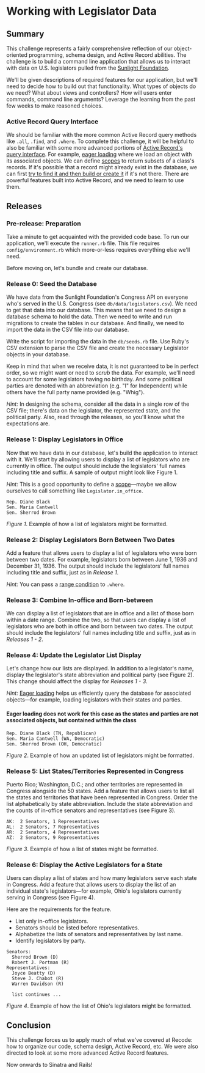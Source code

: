 # Working with Legislator Data

## Summary
This challenge represents a fairly comprehensive reflection of our object-oriented programming, schema design, and Active Record abilities.  The challenge is to build a command line application that allows us to interact with data on U.S. legislators pulled from the [Sunlight Foundation][].

We'll be given descriptions of required features for our application, but we'll need to decide how to build out that functionality.  What types of objects do we need?  What about views and controllers?  How will users enter commands, command line arguments?  Leverage the learning from the past few weeks to make reasoned choices.


### Active Record Query Interface
We should be familiar with the more common Active Record query methods like `.all`, `.find`, and `.where`.  To complete this challenge, it will be helpful to also be familiar with some more advanced portions of [Active Record's query interface][AR Query Interface].  For example, [eager loading][] where we load an object with its associated objects.  We can define [scopes][Scopes] to return subsets of a class's records.  If it's possible that a record might already exist in the database, we can first [try to find it and then build or create it][Find or Build] if it's not there.  There are powerful features built into Active Record, and we need to learn to use them.


## Releases
### Pre-release: Preparation
Take a minute to get acquainted with the provided code base.  To run our application, we'll execute the `runner.rb` file.  This file requires `config/environment.rb` which more-or-less requires everything else we'll need.

Before moving on, let's bundle and create our database.


### Release 0:  Seed the Database
We have data from the Sunlight Foundation's Congress API on everyone who's served in the U.S. Congress (see `db/data/legislators.csv`).  We need to get that data into our database.  This means that we need to design a database schema to hold the data.  Then we need to write and run migrations to create the tables in our database.  And finally, we need to import the data in the CSV file into our database.

Write the script for importing the data in the `db/seeds.rb` file. Use Ruby's CSV extension to parse the CSV file and create the necessary Legislator objects in your database. 

Keep in mind that when we receive data, it is not guaranteed to be in perfect order, so we might want or need to *scrub* the data.  For example, we'll need to account for some legislators having no birthday.  And some political parties are denoted with an abbreviation (e.g. "I" for Independent) while others have the full party name provided (e.g. "Whig").

*Hint:*  In designing the schema, consider all the data in a single row of the CSV file; there's data on the legislator, the represented state, and the political party.  Also, read through the releases, so you'll know what the expectations are.  


### Release 1:  Display Legislators in Office
Now that we have data in our database, let's build the application to interact with it.  We'll start by allowing users to display a list of legislators who are currently in office.  The output should include the legislators' full names including title and suffix.  A sample of output might look like Figure 1.

*Hint:*  This is a good opportunity to define a [scope][Scopes]—maybe we allow ourselves to call something like `Legislator.in_office`.

```
Rep. Diane Black
Sen. Maria Cantwell
Sen. Sherrod Brown
```
*Figure 1*.  Example of how a list of legislators might be formatted.


### Release 2: Display Legislators Born Between Two Dates
Add a feature that allows users to display a list of legislators who were born between two dates.  For example, legislators born between June 1, 1936 and December 31, 1936.  The output should include the legislators' full names including title and suffix, just as in *Release 1*.

*Hint:* You can pass a [range condition][] to `.where`.


### Release 3: Combine In-office and Born-between
We can display a list of legislators that are in office and a list of those born within a date range.  Combine the two, so that users can display a list of legislators who are both in office and born between two dates.  The output should include the legislators' full names including title and suffix, just as in *Releases 1 - 2*.



### Release 4: Update the Legislator List Display
Let's change how our lists are displayed.  In addition to a legislator's name, display the legislator's state abbreviation and political party (see Figure 2).  This change should affect the display for *Releases 1 - 3*.

*Hint:*  [Eager loading][] helps us efficiently query the database for associated objects—for example, loading legislators with their states and parties.

#### Eager loading does not work for this case as the states and parties are not associated objects, but contained within the class

```
Rep. Diane Black (TN, Republican)
Sen. Maria Cantwell (WA, Democratic)
Sen. Sherrod Brown (OH, Democratic)
```
*Figure 2*.  Example of how an updated list of legislators might be formatted.

### Release 5: List States/Territories Represented in Congress
Puerto Rico; Washington, D.C.; and other territories are represented in Congress alongside the 50 states.  Add a feature that allows users to list all the states and territories that have been represented in Congress.  Order the list alphabetically by state abbreviation.  Include the state abbreviation and the counts of in-office senators and representatives (see Figure 3).

```
AK:  2 Senators, 1 Representatives
AL:  2 Senators, 7 Representatives
AR:  2 Senators, 4 Representatives
AZ:  2 Senators, 9 Representatives
```
*Figure 3*.  Example of how a list of states might be formatted.


### Release 6:  Display the Active Legislators for a State
Users can display a list of states and how many legislators serve each state in Congress.  Add a feature that allows users to display the list of an individual state's legislators—for example, Ohio's legislators currently serving in Congress (see Figure 4).

Here are the requirements for the feature.

- List only in-office legislators.
- Senators should be listed before representatives.
- Alphabetize the lists of senators and representatives by last name.
- Identify legislators by party.

```
Senators:
  Sherrod Brown (D)
  Robert J. Portman (R)
Representatives:
  Joyce Beatty (D)
  Steve J. Chabot (R)
  Warren Davidson (R)
  
  list continues ...
```
*Figure 4*.  Example of how the list of Ohio's legislators might be formatted.


## Conclusion
This challenge forces us to apply much of what we've covered at Recode: how to organize our code, schema design, Active Record, etc.  We were also directed to look at some more advanced Active Record features.  

Now onwards to Sinatra and Rails!


[AR Query Interface]: http://guides.rubyonrails.org/v4.2/active_record_querying.html
[Eager Loading]: http://guides.rubyonrails.org/v4.2/active_record_querying.html#eager-loading-associations
[Find or Build]: http://guides.rubyonrails.org/v4.2/active_record_querying.html#find-or-build-a-new-object
[range condition]: http://guides.rubyonrails.org/active_record_querying.html#range-conditions
[Scopes]: http://guides.rubyonrails.org/v4.2/active_record_querying.html#scopes
[Sunlight Foundation]: https://sunlightfoundation.com/

